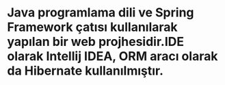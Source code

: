 # Java programlama dili ve Spring Framework çatısı kullanılarak yapılan bir web projhesidir.IDE olarak Intellij IDEA, ORM aracı olarak da Hibernate kullanılmıştır.
